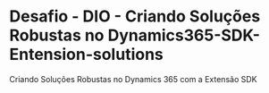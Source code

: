 # Desafio - DIO - Criando Soluções Robustas no Dynamics365-SDK-Entension-solutions
Criando Soluções Robustas no Dynamics 365 com a Extensão SDK
